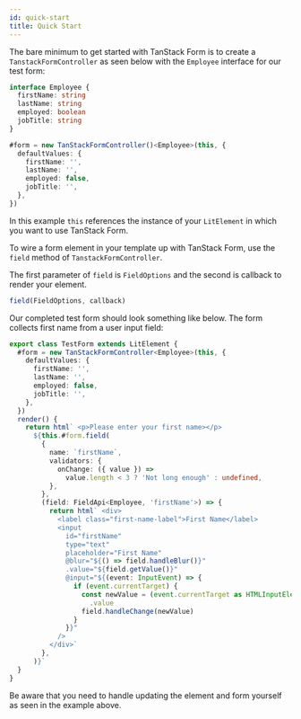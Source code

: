 ```yaml
---
id: quick-start
title: Quick Start
---
```


The bare minimum to get started with TanStack Form is to create a `TanstackFormController` as seen below with the `Employee` interface for our test form:

```ts
interface Employee {
  firstName: string
  lastName: string
  employed: boolean
  jobTitle: string
}

#form = new TanStackFormController()<Employee>(this, {
  defaultValues: {
    firstName: '',
    lastName: '',
    employed: false,
    jobTitle: '',
  },
})
```

In this example `this` references the instance of your `LitElement` in which you want to use TanStack Form.

To wire a form element in your template up with TanStack Form, use the `field` method of `TanstackFormController`.

The first parameter of `field` is `FieldOptions` and the second is callback to render your element.

```ts
field(FieldOptions, callback)
```

Our completed test form should look something like below. The form collects first name from a user input field:

```ts
export class TestForm extends LitElement {
  #form = new TanStackFormController<Employee>(this, {
    defaultValues: {
      firstName: '',
      lastName: '',
      employed: false,
      jobTitle: '',
    },
  })
  render() {
    return html` <p>Please enter your first name></p>
      ${this.#form.field(
        {
          name: `firstName`,
          validators: {
            onChange: ({ value }) =>
              value.length < 3 ? 'Not long enough' : undefined,
          },
        },
        (field: FieldApi<Employee, 'firstName'>) => {
          return html` <div>
            <label class="first-name-label">First Name</label>
            <input
              id="firstName"
              type="text"
              placeholder="First Name"
              @blur="${() => field.handleBlur()}"
              .value="${field.getValue()}"
              @input="${(event: InputEvent) => {
                if (event.currentTarget) {
                  const newValue = (event.currentTarget as HTMLInputElement)
                    .value
                  field.handleChange(newValue)
                }
              }}"
            />
          </div>`
        },
      )}`
  }
}
```

Be aware that you need
to handle updating the element and form yourself as seen in the example above.

